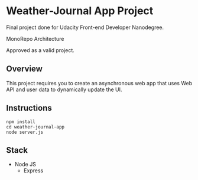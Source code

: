 # Weather-Journal App Project

Final project done for Udacity Front-end Developer Nanodegree.

MonoRepo Architecture

Approved as a valid project.

## Overview
This project requires you to create an asynchronous web app that uses Web API and user data to dynamically update the UI. 

## Instructions
<code>npm install</code> <br>
<code>cd weather-journal-app</code> <br>
<code>node server.js</code> <br>

## Stack

- Node JS
    - Express
